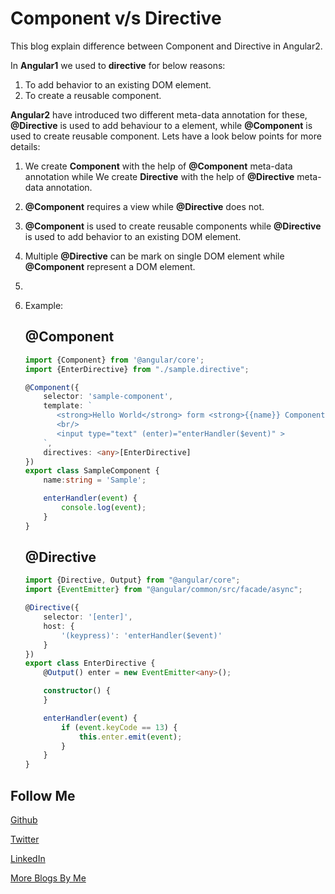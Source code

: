 # Component v/s Directive

This blog explain difference between Component and Directive in Angular2.

In **Angular1** we used to **directive** for below reasons:
1. To add behavior to an existing DOM element.
2. To create a reusable component.

**Angular2** have introduced two different meta-data annotation for these, **@Directive** is used to add behaviour to a element, 
while **@Component** is used to create reusable component. Lets have a look below points for more details:

1. We create **Component** with the help of **@Component** meta-data annotation while We create **Directive** with the help of 
**@Directive** meta-data annotation.

2. **@Component** requires a view while **@Directive** does not.

3. **@Component** is used to create reusable components while **@Directive** is used to add behavior to an existing DOM element.

4. Multiple **@Directive** can be mark on single DOM element while **@Component** represent a DOM element.

5. 

6. Example:

    **@Component**
    ---
    
    ```TypeScript
    import {Component} from '@angular/core';
    import {EnterDirective} from "./sample.directive";
    
    @Component({
        selector: 'sample-component',
        template: `
           <strong>Hello World</strong> form <strong>{{name}} Component</strong>!
           <br/>
           <input type="text" (enter)="enterHandler($event)" >
        `,
        directives: <any>[EnterDirective]
    })
    export class SampleComponent {
        name:string = 'Sample';
    
        enterHandler(event) {
            console.log(event);
        }
    }
    ```
    
    **@Directive**
    ---
    
    ```TypeScript
    import {Directive, Output} from "@angular/core";
    import {EventEmitter} from "@angular/common/src/facade/async";
    
    @Directive({
        selector: '[enter]',
        host: {
            '(keypress)': 'enterHandler($event)'
        }
    })
    export class EnterDirective {
        @Output() enter = new EventEmitter<any>();
    
        constructor() {
        }
    
        enterHandler(event) {
            if (event.keyCode == 13) {
                this.enter.emit(event);
            }
        }
    }
    ```


Follow Me
---
[Github](https://github.com/AmitThakkar)

[Twitter](https://twitter.com/amit_thakkar01)

[LinkedIn](https://in.linkedin.com/in/amitthakkar01)

[More Blogs By Me](http://amitthakkar.github.io/)